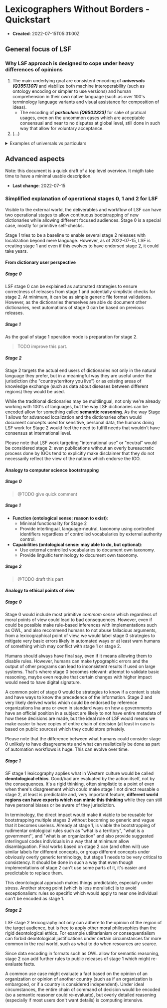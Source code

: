 # Lexicographers Without Borders - Quickstart
- **Created**: 2022-07-15T05:31:00Z

## General focus of LSF

### Why LSF approach is designed to cope under heavy differences of opinions

1. The main underlying goal are consistent encoding of **_universals (Q3551307)_** and viabilize both machine interoperability (such as ontology encoding or simpler to use versions) and human comprehension in their own native language (such as over 100's terminology language variants and visual assistance for composition of ideas).
    - The encoding of **_particulars (Q6502323)_** for sake of pratical usages, even on the uncommon cases which are acceptable consensual and near to no disputes at global level, still done in such way that allow for voluntary acceptance.
2. (...)

<details>
<summary>Examples of universals vs particulars</summary>

1. In simple terms you have a table with data about administrative territories of top level (which might consider sovereign countries), the data contain **particulars**. The close to **universals** would be what allows the common features about such particulars such was "what is makes a sovereign country?" or "what means latitude?"
  - both cases LSF would want to eventually have proposed labels for such univerals in each language and this must be globally consistent. 

</details>


## Advanced aspects

Note: this document is a quick draft of a top level overview. It migth take time to have a minimal usable description.

- **Last change**: 2022-07-15

### Simplified explanation of operational stages 0, 1 and 2 for LSF

Visible to the external world, the deliverables and workflow of LSF can have two operational stages to allow continuous bootstrapping of new dictionaries while allowing different focused audiences.
Stage 0 is a special case, mostly for primitive self-checks.

Stage 1 tries to be a baseline to enable several stage 2 releases with localization beyond mere language.
However, as of 2022-07-15, LSF is creating stage 1 and even if this evolves to have endorsed stage 2, it could take years.

#### From dictionary user perspective


##### Stage 0

LSF stage 0 can be explained as automated strategies to ensure correctness of releases from stage 1 and potentially simplistic checks for stage 2. 
At minimum, it can be as simple generic file format validations.
However, as the dictionaries themselves are able do document other dictionaries,
next automations of stage 0 can be based on previous releases.


##### Stage 1

As the goal of stage 1 operation mode is preparation for stage 2.

> TODO improve this part.

##### Stage 2

Stage 2 targets the actual end users of dictionaries not only in the natural language they prefer, but in a meaningful way they are useful under the jurisdiction (the "country/territory you live") or as existing areas of knowledge exchange (such as data about diseases between different regions) they would be used.

While the traditional dictionaries may be multilingual, not only we're already working with 100's of languages, but the way LSF dictionaries can be encoded allow for something called **semantic reasoning**. As the way Stage 1 allows for advanced localization and the dictionaries often would document concepts used for sensitive, personal data, the humans doing LSF work for Stage 2 would feel the need to fulfill needs that wouldn't have consensus at international level. 

Please note that LSF work targeting "international use" or "neutral" would be considered stage 2: even publications without an overly bureaucratic process done by IGOs tend to explicitly make disclaimer that they do not necessarily reflect the view of the nations which endorse the IGO.


<!--
Stage 0 must be fast, and designed to try fail in ways that allow previous version in use, yet it must allow for valid reasons for inconsistencies.
The main limitation of Stage 0 is that it cannot require human-in-the-loop unless under exceptional circumstances where a global schema change is necessary.

Stage 0 can be based on previous versions of LSF released work.
However, it cannot require _human-in-the-loop_:
not only this would delay releases,
but humans cannot have the dexterity to deal with the level of details OR the error revision would require wait feedback from other humans which may not be available.
-->


#### Analogy to computer science bootstrapping

##### Stage 0
> @TODO give quick comment

##### Stage 1

- **Function (ontological sense: reason to exist)**:
  - Minimal functionality for Stage 2
  - Provide interlingual, language-neutral, taxonomy using controlled identifiers regardless of controlled vocabularies by external authority control.
- **Capabilities (ontological sense: may able to do, but optional)**:
  - Use external controlled vocabularies to document own taxonomy.
  - Provide linguitic terminology to document own taxonomy.

##### Stage 2
> @TODO draft this part

#### Analogy to ethical points of view

##### Stage 0

Stage 0 would include most primitive _commom sense_ which regardless of moral points of view could lead to bad consequences. However, even if could be possible make rule-based inferences with implementations such as OWL, and also recommend humans to not abuse fallacious arguments, from a lexicographical point of view, we would label stage 0 strategies to mitigate very basic errors likely in automated ways or at least warn humans of something which may conflict with stage 1 or stage 2.

Humans should always have final say, even if it means allowing them to disable rules. However, humans can make typographic errors and the output of other programs can lead to inconsistent results if used on large systems. That's where stage 0 becomes relevant: attempt to validate basic reasoning, maybe even require that certain changes with higher impact would need to have digital signature.

A common point of stage 0 would be strategies to know if a content is stale and have ways to know the precedence of the information. Stage 2 and very likely derived works which could be endorsed by reference organizations Ina area or even in standard ways on how a governments have an official position in a subject are likely to not have entire metadata of how these decisions are made, but the ideal role of LSF would means we make easier to have copies of entire chain of decision (at least in case is based on public sources) which they could store privately.

Please note that the difference between what humans could consider stage 0 unlikely to have disagreements and what can realistically be done as part of automation workflows is huge. This can evolve over time.

##### Stage 1

SF stage 1 lexicography applies what in Western culture would be called **deontological ethics**. Good/bad are evaluated by the action itself, not by the consequences. It's a rigid thinking, often simplistic to a point of even when there's disagreement which could make stage 1 not direct reusable o stage 2, at least is predictable and, very important feature, **different world regions can have experts which can mimic this thinking** while they can still have personal biases or be aware of they jurisdiction.

In terminology, the direct impact would make it viable to be reusable for bootstrapping multiple stages 2 without becoming so generic and vague that it becomes useless. Already at stage 1, is viable the bootstrapping of rudimentar ontological rules such as "what is a territory", "what is a government'', and "what is an organization" and also provide suggested interlingual codes individuals in a way that at minimum allow disambiguation. Final works based on stage 2 can (and often will) use similar labels for different concepts, or group different concepts under obviously overly generic terminology, but stage 1 needs to be very critical to consistency. It should be done in such a way that even though implementations of stage 2 can't use some parts of it, it's easier and predictable to replace them.

This deontological approach makes things predictable, especially under stress. Another strong point (which is less moralistic) is to avoid exceptionalism: rules so specific which would apply to near one individual can't be encoded as stage 1.

##### Stage 2

LSF stage 2 lexicography not only can adhere to the opinion of the region of the target audience, but is free to apply other moral philosophies than the rigid deontological ethics. For example utilitarianism or consequentialism can forbid deontological justifications under certain circumstances far more common in the real world, such as what to do when resources are scarce.

Since data encoding in formats such as OWL allow for semantic reasoning, stage 2 can add further rules to public releases of stage 1 which might re-evaluate facts.

A common use case might evaluate a fact based on the opinion of an organization or opinion of another country (such as if an organization is embargoed, or if a country is considered independent). Under ideal circumstances, the entire chain of command of decision would be encoded (so a semantic reasoner could re-evaluate), but overly detailed reasoning (especially if most users don't want details) is computing intensive.